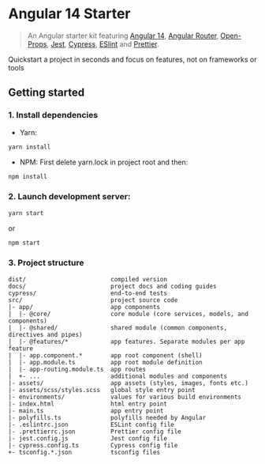 # Angular 14 Starter

> An Angular starter kit featuring [Angular 14](https://angular.io/), [Angular Router](https://angular.io/api/router), [Open-Props](https://open-props.style/), [Jest](https://jestjs.io/), [Cypress](https://www.cypress.io/), [ESlint](https://eslint.org/) and [Prettier](https://prettier.io/).

Quickstart a project in seconds and focus on features, not on frameworks or tools

## Getting started

### 1. Install dependencies

- Yarn:

```bash
yarn install
```

- NPM: First delete yarn.lock in project root and then:

```bash
npm install
```

### 2. Launch development server:

```bash
yarn start
```

or

```bash
npm start
```

### 3. Project structure

```
dist/                        compiled version
docs/                        project docs and coding guides
cypress/                     end-to-end tests
src/                         project source code
|- app/                      app components
|  |- @core/                 core module (core services, models, and components)
|  |- @shared/               shared module (common components, directives and pipes)
|  |- @features/*            app features. Separate modules per app feature
|  |- app.component.*        app root component (shell)
|  |- app.module.ts          app root module definition
|  |- app-routing.module.ts  app routes
|  +- ...                    additional modules and components
|- assets/                   app assets (styles, images, fonts etc.)
|- assets/scss/styles.scss   global style entry point
|- environments/             values for various build environments
|- index.html                html entry point
|- main.ts                   app entry point
|- polyfills.ts              polyfills needed by Angular
|- .eslintrc.json            ESLint config file
|- .prettierrc.json          Prettier config file
|- jest.config.js            Jest config file
|- cypress.config.ts         Cypress config file
+- tsconfig.*.json           tsconfig files
```
